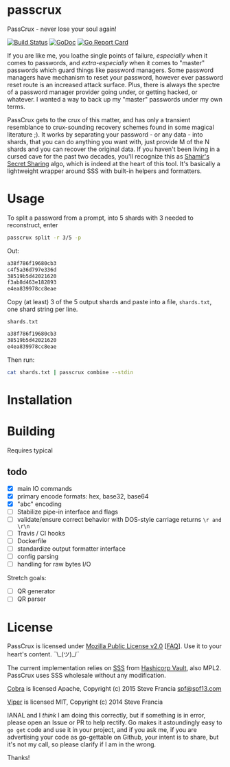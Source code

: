 # passcrux
PassCrux - never lose your soul again!

[![Build Status](https://travis-ci.com/xkortex/passcrux.svg?branch=master "Travis CI status")](https://travis-ci.com/xkortex/passcrux.svg?branch=master)
[![GoDoc](https://godoc.org/github.com/xkortex/passcrux?status.svg)](https://godoc.org/github.com/xkortex/passcrux)
[![Go Report Card](https://goreportcard.com/badge/github.com/xkortex/passcrux)](https://goreportcard.com/report/github.com/xkortex/passcrux)

If you are like me, you loathe single points of failure, *especially* when it comes to passwords, 
and *extra-especially* when it comes to "master" passwords which guard things like password managers. 
Some password managers have mechanism to reset your password, however ever password reset route is an 
increased attack surface. Plus, there is always the spectre of a password manager provider going under, 
or getting hacked, or whatever. I wanted a way to back up my "master" passwords under my own terms. 

PassCrux gets to the crux of this matter, and has only a transient resemblance to crux-sounding recovery 
schemes found in some magical literature ;). It works by separating your password - or any data - into shards, 
that you can do anything you want with, just provide M of the N shards and you can recover the original data. 
If you haven't been living in a cursed cave for the past two decades, you'll recognize this as 
[Shamir's Secret Sharing](https://en.wikipedia.org/wiki/Shamir%27s_Secret_Sharing) algo, which is indeed 
at the heart of this tool. It's basically a lightweight wrapper around SSS with built-in helpers and formatters. 

# Usage

To split a password from a prompt, into 5 shards with 3 needed to reconstruct, enter 
```bash
passcrux split -r 3/5 -p 
```

Out:
```bash
a38f786f19680cb3
c4f5a36d797e336d
38519b5d42021620
f3ab8d463e182893
e4ea839978cc8eae
```

Copy (at least) 3 of the 5 output shards and paste into a file, `shards.txt`, one shard string per line. 

`shards.txt`
```bash
a38f786f19680cb3
38519b5d42021620
e4ea839978cc8eae
```

Then run:
```bash
cat shards.txt | passcrux combine --stdin  
```

# Installation

# Building
Requires typical 

## todo
- [x] main IO commands
- [x] primary encode formats: hex, base32, base64
- [x] "abc" encoding
- [ ] Stabilize pipe-in interface and flags
- [ ] validate/ensure correct behavior with DOS-style carriage returns `\r and \r\n`
- [ ] Travis / CI hooks
- [ ] Dockerfile
- [ ] standardize output formatter interface
- [ ] config parsing
- [ ] handling for raw bytes I/O

Stretch goals:
- [ ] QR generator
- [ ] QR parser

# License

PassCrux is licensed under [Mozilla Public License v2.0](http://mozilla.org/MPL/2.0/) \[[FAQ](https://www.mozilla.org/en-US/MPL/2.0/FAQ/)\]. Use it to your heart's content. ¯\\\_(ツ)\_/¯ 

The current implementation relies on [SSS](https://github.com/hashicorp/vault/tree/master/shamir) from [Hashicorp Vault](https://github.com/hashicorp/vault), also MPL2. PassCrux uses SSS wholesale without any modification. 

[Cobra](https://github.com/spf13/cobra) is licensed Apache, Copyright (c) 2015 Steve Francia <spf@spf13.com>

[Viper](https://github.com/spf13/viper) is licensed MIT, Copyright (c) 2014 Steve Francia

IANAL and I *think* I am doing this correctly, but if something is in error, please open an Issue or PR to help rectify. Go makes it astoundingly easy to `go get` code and use it in your project, and if you ask me, if you are advertising your code as go-gettable on Github, your intent is to share, but it's not my call, so please clarify if I am in the wrong. 

Thanks!
